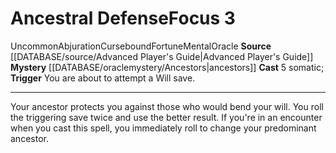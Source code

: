 ﻿---
actions: '[reaction]'
area: null
bloodline: null
component:
- Somatic
cost: null
deity: null
domain: null
duration: null
element: null
heighten: null
heighten_level: '3'
id: '742'
lesson: null
level: '3'
mystery: '[[DATABASE/oraclemystery/Ancestors|Ancestors]]'
name: Ancestral Defense
patron_theme: null
range: null
rarity: Uncommon
requirement: null
rus_type_level: null
saving_throw: null
school: Abjuration
source: '[[DATABASE/source/Advanced Player''s Guide|Advanced Player''s Guide]]'
target: null
tradition: null
trait:
- '[[DATABASE/trait/Abjuration|Abjuration]]'
- '[[DATABASE/trait/Cursebound|Cursebound]]'
- '[[DATABASE/trait/Fortune|Fortune]]'
- '[[DATABASE/trait/Mental|Mental]]'
- '[[DATABASE/trait/Oracle|Oracle]]'
- '[[DATABASE/trait/Uncommon|Uncommon]]'
trigger: You are about to attempt a Will save.
type: Focus

---
# Ancestral Defense<span class="item-type">Focus 3</span>

<span class="trait-uncommon item-trait">Uncommon</span><span class="item-trait">Abjuration</span><span class="item-trait">Cursebound</span><span class="item-trait">Fortune</span><span class="item-trait">Mental</span><span class="item-trait">Oracle</span>
**Source** [[DATABASE/source/Advanced Player's Guide|Advanced Player's Guide]] 
**Mystery** [[DATABASE/oraclemystery/Ancestors|ancestors]]
**Cast** <span class="action-icon">5</span> somatic; **Trigger** You are about to attempt a Will save.

---
Your ancestor protects you against those who would bend your will. You roll the triggering save twice and use the better result. If you're in an encounter when you cast this spell, you immediately roll to change your predominant ancestor.